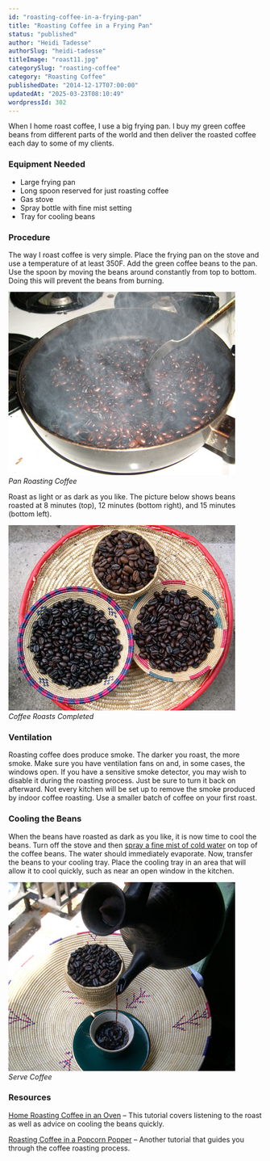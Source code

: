 ```yaml
---
id: "roasting-coffee-in-a-frying-pan"
title: "Roasting Coffee in a Frying Pan"
status: "published"
author: "Heidi Tadesse"
authorSlug: "heidi-tadesse"
titleImage: "roast11.jpg"
categorySlug: "roasting-coffee"
category: "Roasting Coffee"
publishedDate: "2014-12-17T07:00:00"
updatedAt: "2025-03-23T08:10:49"
wordpressId: 302
---
```


When I home roast coffee, I use a big frying pan. I buy my green coffee beans from different parts of the world and then deliver the roasted coffee each day to some of my clients.

### Equipment Needed

-   Large frying pan
-   Long spoon reserved for just roasting coffee
-   Gas stove
-   Spray bottle with fine mist setting
-   Tray for cooling beans

### Procedure

The way I roast coffee is very simple. Place the frying pan on the stove and use a temperature of at least 350F. Add the green coffee beans to the pan. Use the spoon by moving the beans around constantly from top to bottom. Doing this will prevent the beans from burning.

![Pan Roasting Coffee](roast11.jpg)  
*Pan Roasting Coffee*

Roast as light or as dark as you like. The picture below shows beans roasted at 8 minutes (top), 12 minutes (bottom right), and 15 minutes (bottom left).

![Coffee Roasts Completed](roast-done.jpg)  
*Coffee Roasts Completed*

### Ventilation

Roasting coffee does produce smoke. The darker you roast, the more smoke. Make sure you have ventilation fans on and, in some cases, the windows open. If you have a sensitive smoke detector, you may wish to disable it during the roasting process. Just be sure to turn it back on afterward. Not every kitchen will be set up to remove the smoke produced by indoor coffee roasting. Use a smaller batch of coffee on your first roast.

### Cooling the Beans

When the beans have roasted as dark as you like, it is now time to cool the beans. Turn off the stove and then [spray a fine mist of cold water](/popper-roasting-tips/) on top of the coffee beans. The water should immediately evaporate. Now, transfer the beans to your cooling tray. Place the cooling tray in an area that will allow it to cool quickly, such as near an open window in the kitchen.

![Serve Coffee](pour450.jpg)  
*Serve Coffee*

### Resources

[Home Roasting Coffee in an Oven](/home-roasting-coffee-in-an-oven/) – This tutorial covers listening to the roast as well as advice on cooling the beans quickly.

[Roasting Coffee in a Popcorn Popper](/roasting-coffee-in-a-popcorn-popper/) – Another tutorial that guides you through the coffee roasting process.
